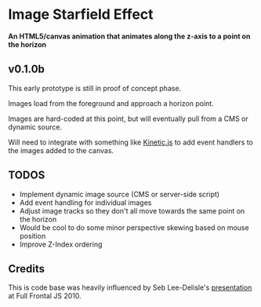 # Image Starfield Effect
**An HTML5/canvas animation that animates along the z-axis to a point on the horizon**

## v0.1.0b

This early prototype is still in proof of concept phase.

Images load from the foreground and approach a horizon point.

Images are hard-coded at this point, but will eventually pull from a CMS or dynamic source.

Will need to integrate with something like [Kinetic.js](http://kineticjs.com) to add event handlers to the images added to the canvas.

## TODOS
* Implement dynamic image source (CMS or server-side script)
* Add event handling for individual images
* Adjust image tracks so they don't all move towards the same point on the horizon
* Would be cool to do some minor perspective skewing based on mouse position
* Improve Z-Index ordering

## Credits
This is code base was heavily influenced by Seb Lee-Delisle's [presentation](http://seb.ly/2010/11/javascript-2d-and-3d-particle-effects-at-full-frontal/) at Full Frontal JS 2010.
